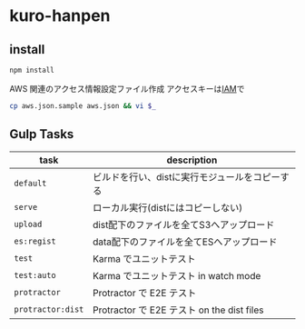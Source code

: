 # kuro-hanpen

## install

```sh
npm install
```

AWS 関連のアクセス情報設定ファイル作成
アクセスキーは[IAM](https://console.aws.amazon.com/iam/home)で

```sh
cp aws.json.sample aws.json && vi $_
```

## Gulp Tasks

| task              | description                                    |
|-------------------|------------------------------------------------|
| `default`         | ビルドを行い、distに実行モジュールをコピーする |
| `serve`           | ローカル実行(distにはコピーしない)             |
| `upload`          | dist配下のファイルを全てS3へアップロード       |
| `es:regist`       | data配下のファイルを全てESへアップロード       |
| `test`            | Karma でユニットテスト                         |
| `test:auto`       | Karma でユニットテスト in watch mode           |
| `protractor`      | Protractor で E2E テスト                       |
| `protractor:dist` | Protractor で E2E テスト on the dist files     |
